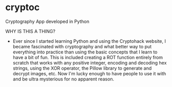 # cryptoc
Cryptography App developed in Python

WHY IS THIS A THING?
  - Ever since I started learning Python and using the Cryptohack website, I became fascinated with cryptography and what better way to put everything into practice than using the basic concepts that I learn to have a bit of fun. This is included creating a ROT function entirely from scratch that works with any positive integer, encoding and decoding hex strings, using the XOR operator, the Pillow library to generate and decrypt images, etc. Now I'm lucky enough to have people to use it with and be ultra mysterious for no apparent reason.
